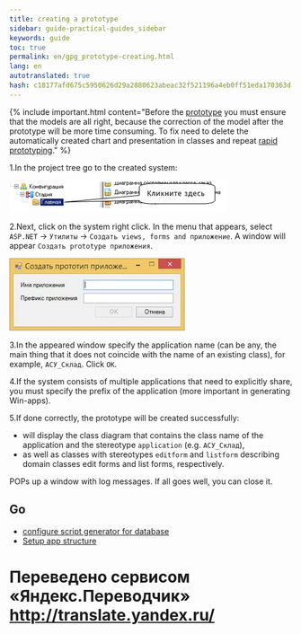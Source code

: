 ```yaml
---
title: creating a prototype
sidebar: guide-practical-guides_sidebar
keywords: guide
toc: true
permalink: en/gpg_prototype-creating.html
lang: en 
autotranslated: true 
hash: c18177afd675c5950626d29a2880623abeac32f521196a4eb0ff51eda170363d
---
```


{% include important.html content="Before the [prototype](fd_prototype-creation.html) you must ensure that the models are all right, because the correction of the model after the prototype will be more time consuming. 
To fix need to delete the automatically created chart and presentation in classes and repeat [rapid prototyping](fd_using-quick-prototyping.html)." %}

1.In the project tree go to the created system:

![](/images/pages/guides/flexberry-aspnet/system.png) 

2.Next, click on the system right click. In the menu that appears, select `ASP.NET` -> `Утилиты` -> `Создать views, forms and приложение`. A window will appear `Создать prototype приложения`.

![](/images/pages/guides/flexberry-aspnet/create-prototype.jpg) 

3.In the appeared window specify the application name (can be any, the main thing that it does not coincide with the name of an existing class), for example, `АСУ_Склад`. Click `OK`.

4.If the system consists of multiple applications that need to explicitly share, you must specify the prefix of the application (more important in generating Win-apps). 

5.If done correctly, the prototype will be created successfully:

* will display the class diagram that contains the class name of the application and the stereotype `application` (e.g. `АСУ_Склад`),
* as well as classes with stereotypes `editform` and `listform` describing domain classes edit forms and list forms, respectively.

POPs up a window with log messages. If all goes well, you can close it.

## Go

* <i class="fa fa-arrow-left" aria-hidden="true"></i> [configure script generator for database](gpg_configuring-script-generator-db.html)
* [Setup app structure](gpg_configuring-application-structure.html) <i class="fa fa-arrow-right" aria-hidden="true"></i>



 # Переведено сервисом «Яндекс.Переводчик» http://translate.yandex.ru/